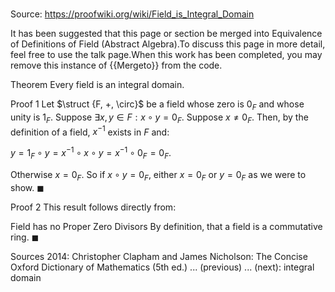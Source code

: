 # 

Source: https://proofwiki.org/wiki/Field_is_Integral_Domain


It has been suggested that this page or section be merged into Equivalence of Definitions of Field (Abstract Algebra).To discuss this page in more detail, feel free to use the talk page.When this work has been completed, you may remove this instance of {{Mergeto}} from the code.


Theorem
Every field is an integral domain.


Proof 1
Let $\struct {F, +, \circ}$ be a field whose zero is $0_F$ and whose unity is $1_F$.
Suppose $\exists x, y \in F: x \circ y = 0_F$.
Suppose $x \ne 0_F$.
Then, by the definition of a field, $x^{-1}$ exists in $F$ and:

$y = 1_F \circ y = x^{-1} \circ x \circ y = x^{-1} \circ 0_F = 0_F$.

Otherwise $x = 0_F$.
So if $x \circ y = 0_F$, either $x = 0_F$ or $y = 0_F$ as we were to show.
$\blacksquare$


Proof 2
This result follows directly from:

Field has no Proper Zero Divisors
By definition, that a field is a commutative ring.
$\blacksquare$


Sources
2014: Christopher Clapham and James Nicholson: The Concise Oxford Dictionary of Mathematics (5th ed.) ... (previous) ... (next): integral domain




